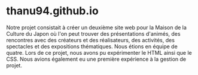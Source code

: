 # thanu94.github.io
Notre projet consistait à créer un deuxième site web pour la Maison de la Culture du Japon où l'on peut trouver des présentations d'animés, des rencontres avec des créateurs et des réalisateurs, des activités, des spectacles et des expositions thématiques. Nous étions en équipe de quatre. Lors de ce projet, nous avons pu expérimenter le HTML ainsi que le CSS. Nous avions également eu une première expérience à la gestion de projet.
